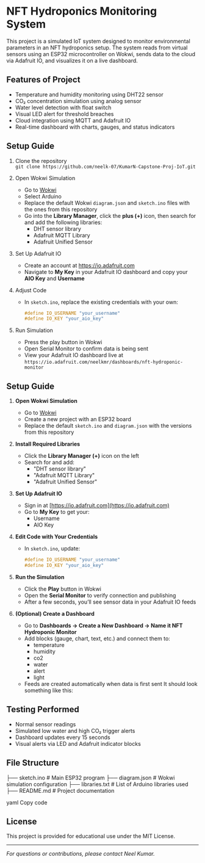 # NFT Hydroponics Monitoring System

This project is a simulated IoT system designed to monitor environmental parameters in an NFT hydroponics setup. The system reads from virtual sensors using an ESP32 microcontroller on Wokwi, sends data to the cloud via Adafruit IO, and visualizes it on a live dashboard.

## Features of Project
- Temperature and humidity monitoring using DHT22 sensor  
- CO₂ concentration simulation using analog sensor  
- Water level detection with float switch  
- Visual LED alert for threshold breaches  
- Cloud integration using MQTT and Adafruit IO  
- Real-time dashboard with charts, gauges, and status indicators  

## Setup Guide
1. Clone the repository  
   `git clone https://github.com/neelk-07/KumarN-Capstone-Proj-IoT.git`  

2. Open Wokwi Simulation  
   - Go to [Wokwi](https://wokwi.com/projects/new/choose-board/esp32)  
   - Select Arduino
   - Replace the default Wokwi `diagram.json` and `sketch.ino` files with the ones from this repository
   - Go into the **Library Manager**, click the **plus (+)** icon, then search for and add the following libraries:  
     - DHT sensor library  
     - Adafruit MQTT Library  
     - Adafruit Unified Sensor  
     
3. Set Up Adafruit IO  
   - Create an account at https://io.adafruit.com  
   - Navigate to **My Key** in your Adafruit IO dashboard and copy your **AIO Key** and **Username**

4. Adjust Code  
   - In `sketch.ino`, replace the existing credentials with your own:  
     ```cpp
     #define IO_USERNAME "your_username"
     #define IO_KEY "your_aio_key"
     ```

5. Run Simulation  
   - Press the play button in Wokwi  
   - Open Serial Monitor to confirm data is being sent  
   - View your Adafruit IO dashboard live at  
     `https://io.adafruit.com/neelkmr/dashboards/nft-hydroponic-monitor`  

## Setup Guide

1. **Open Wokwi Simulation**
   - Go to [Wokwi](https://wokwi.com/projects/new/choose-board/esp32)  
   - Create a new project with an ESP32 board
   - Replace the default `sketch.ino` and `diagram.json` with the versions from this repository

2. **Install Required Libraries**
   - Click the **Library Manager (+)** icon on the left
   - Search for and add:
     - "DHT sensor library"
     - "Adafruit MQTT Library"
     - "Adafruit Unified Sensor"

3. **Set Up Adafruit IO**
   - Sign in at [https://io.adafruit.com](https://io.adafruit.com)
   - Go to **My Key** to get your:
     - Username
     - AIO Key

4. **Edit Code with Your Credentials**
   - In `sketch.ino`, update:
     ```cpp
     #define IO_USERNAME "your_username"
     #define IO_KEY "your_aio_key"
     ```

5. **Run the Simulation**
   - Click the **Play** button in Wokwi
   - Open the **Serial Monitor** to verify connection and publishing
   - After a few seconds, you’ll see sensor data in your Adafruit IO feeds

6. **(Optional) Create a Dashboard**
   - Go to **Dashboards → Create a New Dashboard → Name it NFT Hydroponic Monitor**
   - Add blocks (gauge, chart, text, etc.) and connect them to:
     - temperature
     - humidity
     - co2
     - water
     - alert
     - light
   - Feeds are created automatically when data is first sent
It should look something like this:





## Testing Performed
- Normal sensor readings  
- Simulated low water and high CO₂ trigger alerts  
- Dashboard updates every 15 seconds  
- Visual alerts via LED and Adafruit indicator blocks
  
## File Structure
├── sketch.ino # Main ESP32 program
├── diagram.json # Wokwi simulation configuration
├── libraries.txt # List of Arduino libraries used
├── README.md # Project documentation

yaml
Copy code

## License
This project is provided for educational use under the MIT License.

---

*For questions or contributions, please contact Neel Kumar.*
